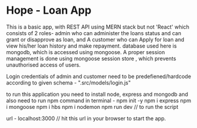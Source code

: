# Hope - Loan App

This  is a basic app, with REST API using MERN stack but not 'React' which consists of 2 roles- admin who can administer the loans status and can grant or disapprove as loan, and
A customer who can Apply for loan and view his/her loan history and make repayment. 
database used here is mongodb, which is accessed using mongoose.
A proper session management is done using mongoose session store , which prevents unauthorised access of users.

Login credentials of admin and customer need to be predefiened/hardcode according to given schema - ".src/models/login.js"

to run this application you need to install node, express and mongodb and also need to run npm command in terminal -
npm init -y
npm i express
npm i mongoose
npm i hbs
npm i nodemon
npm run dev // to run the script

url - localhost:3000 // hit this url in your browser to start the app.
